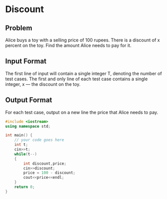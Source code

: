 # Discount
## Problem
Alice buys a toy with a selling price of 100 rupees. There is a discount of x percent on the toy. Find the amount Alice needs to pay for it.

## Input Format
The first line of input will contain a single integer T, denoting the number of test cases.
The first and only line of each test case contains a single integer, x — the discount on the toy.
## Output Format
For each test case, output on a new line the price that Alice needs to pay.
```cpp
#include <iostream>
using namespace std;

int main() {
	// your code goes here
	int t;
	cin>>t;
	while(t--)
	{
	    int discount,price;
	    cin>>discount;
	    price = 100 - discount;
	    cout<<price<<endl;
	}
	return 0;
}
```